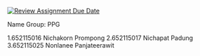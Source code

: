 [![Review Assignment Due Date](https://classroom.github.com/assets/deadline-readme-button-24ddc0f5d75046c5622901739e7c5dd533143b0c8e959d652212380cedb1ea36.svg)](https://classroom.github.com/a/mMAYBnR0)

Name Group: PPG

1.652115016 Nichakorn Prompong
2.652115017 Nichapat Padung
3.652115025 Nonlanee Panjateerawit
